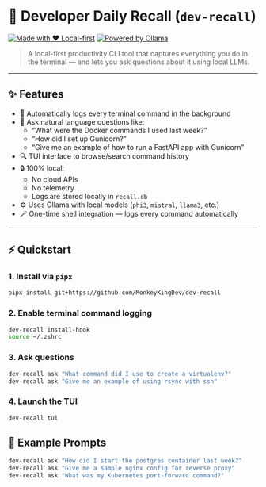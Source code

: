 # 🧠 Developer Daily Recall (`dev-recall`)

[![Made with ❤️ Local-first](https://img.shields.io/badge/made%20with-%E2%9D%A4%EF%B8%8F%20local--first-blue)](https://github.com/mishra-ayush08/dev-recall)
[![Powered by Ollama](https://img.shields.io/badge/Powered%20by-Ollama-green)](https://ollama.com)

> A local-first productivity CLI tool that captures everything you do in the terminal — and lets you ask questions about it using local LLMs.

---

## ✨ Features

- 📝 Automatically logs every terminal command in the background
- 🤖 Ask natural language questions like:
  - “What were the Docker commands I used last week?”
  - “How did I set up Gunicorn?”
  - “Give me an example of how to run a FastAPI app with Gunicorn”
- 🔍 TUI interface to browse/search command history
- 🔒 100% local:
  - No cloud APIs
  - No telemetry
  - Logs are stored locally in `recall.db`
- ⚙️ Uses Ollama with local models (`phi3`, `mistral`, `llama3`, etc.)
- 🪄 One-time shell integration — logs every command automatically

---

## ⚡️ Quickstart

### 1. Install via `pipx`

```bash
pipx install git+https://github.com/MonkeyKingDev/dev-recall
```

### 2. Enable terminal command logging
```bash
dev-recall install-hook
source ~/.zshrc
```

### 3. Ask questions
```bash
dev-recall ask "What command did I use to create a virtualenv?"
dev-recall ask "Give me an example of using rsync with ssh"
```

### 4. Launch the TUI
```bash
dev-recall tui
```

## 🧠 Example Prompts
```bash
dev-recall ask "How did I start the postgres container last week?"
dev-recall ask "Give me a sample nginx config for reverse proxy"
dev-recall ask "What was my Kubernetes port-forward command?"
```

